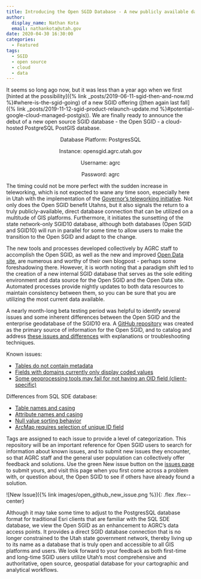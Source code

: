 ```yaml
---
title: Introducing the Open SGID Database - A new publicly available data offering
author:
  display_name: Nathan Kota
  email: nathankota@utah.gov
date: 2020-04-30 16:30:00
categories:
  - Featured
tags:
  - SGID
  - open source
  - cloud
  - data
---
```


It seems so long ago now, but it was less than a year ago when we first [hinted at the possibility]({% link _posts/2019-06-11-sgid-then-and-now.md %}#where-is-the-sgid-going) of a new SGID offering ([then again last fall]({% link _posts/2019-11-12-sgid-product-relaunch-update.md %}#potential-google-cloud-managed-postgis)). We are finally ready to announce the debut of a new open source SGID database - the Open SGID - a cloud-hosted PostgreSQL PostGIS database.

<p align="center">Database Platform: PostgresSQL</p>
<p align="center">Instance: opensgid.agrc.utah.gov</p>
<p align="center">Username: agrc</p>
<p align="center">Password: agrc</p>

The timing could not be more perfect with the sudden increase in teleworking, which is not expected to wane any time soon, especially here in Utah with the implementation of the [Governor’s teleworking initiative](https://governor.utah.gov/2019/07/16/state-of-utah-introduces-teleworking-program-for-employees/). Not only does the Open SGID benefit Utahns, but it also signals the return to a truly publicly-available, direct database connection that can be utilized on a multitude of GIS platforms. Furthermore, it initiates the sunsetting of the state network-only SGID10 database, although both databases (Open SGID and SGID10) will run in parallel for some time to allow users to make the transition to the Open SGID and adapt to the change.

The new tools and processes developed collectively by AGRC staff to accomplish the Open SGID, as well as the new and improved [Open Data site](https://opendata.gis.utah.gov/), are numerous and worthy of their own blogpost - perhaps some foreshadowing there. However, it is worth noting that a paradigm shift led to the creation of a new internal SGID database that serves as the sole editing environment and data source for the Open SGID and the Open Data site. Automated processes provide nightly updates to both data resources to maintain consistency between them, so you can be sure that you are utilizing the most current data available.

A nearly month-long beta testing period was helpful to identify several issues and some inherent differences between the Open SGID and the enterprise geodatabase of the SGID10 era. A [GitHub repository](https://github.com/agrc/open-sgid) was created as the primary source of information for the Open SGID, and to catalog and address [these issues and differences](https://github.com/agrc/open-sgid/issues) with explanations or troubleshooting techniques.

Known issues:
* [Tables do not contain metadata](https://github.com/agrc/open-sgid/issues/5)
* [Fields with domains currently only display coded values](https://github.com/agrc/open-sgid/issues/7)
* [Some geoprocessing tools may fail for not having an OID field (client-specific)](https://github.com/agrc/open-sgid/issues/14)

Differences from SQL SDE database:
* [Table names and casing](https://github.com/agrc/open-sgid/issues/12)
* [Attribute names and casing](https://github.com/agrc/open-sgid/issues/13)
* [Null value sorting behavior](https://github.com/agrc/open-sgid/issues/6)
* [ArcMap requires selection of unique ID field](https://github.com/agrc/open-sgid/issues/9)

Tags are assigned to each issue to provide a level of categorization. This repository will be an important reference for Open SGID users to search for information about known issues, and to submit new issues they encounter, so that AGRC staff and the general user population can collectively offer feedback and solutions. Use the green New issue button on the [issues page](https://github.com/agrc/open-sgid/issues) to submit yours, and visit this page when you first come across a problem with, or question about, the Open SGID to see if others have already found a solution.

![New Issue]({% link images/open_github_new_issue.png %}){: .flex .flex--center}

Although it may take some time to adjust to the PostgresSQL database format for traditional Esri clients that are familiar with the SQL SDE database, we view the Open SGID as an enhancement to AGRC’s data access points. It provides a direct SGID database connection that is no longer constrained to the Utah state government network, thereby living up to its name as a database that is truly open and accessible to all GIS platforms and users. We look forward to your feedback as both first-time and long-time SGID users utilize Utah’s most comprehensive and authoritative, open source, geospatial database for your cartographic and analytical workflows.
